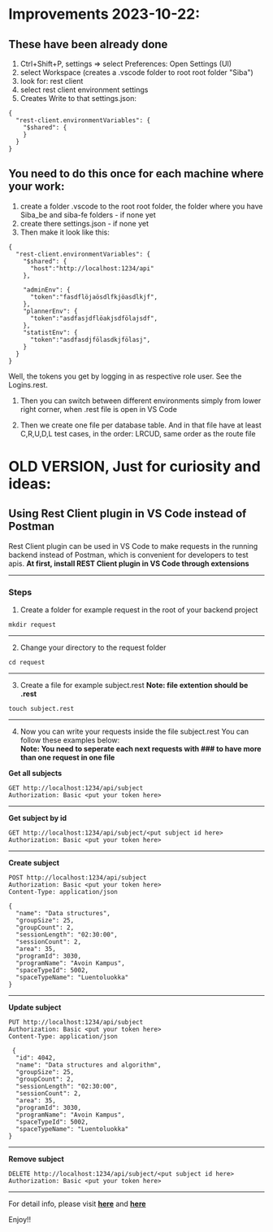 # Improvements 2023-10-22:
## These have been already done
1. Ctrl+Shift+P, settings => select Preferences: Open Settings (UI)
1. select Workspace          (creates a .vscode folder to root root folder "Siba")
1. look for: rest client
1. select rest client environment settings
1. Creates Write to that settings.json:
  ```
  {
    "rest-client.environmentVariables": {
      "$shared": {
      }
    }
  }
  ```
## You need to do this once for each machine where your work:
1. create a folder .vscode to the root root folder, the folder where you have Siba_be and siba-fe folders - if none yet
1. create there settings.json - if none yet
1. Then make it look like this:
  ```
  {
    "rest-client.environmentVariables": {
      "$shared": {
        "host":"http://localhost:1234/api"
      },

      "adminEnv": {
        "token":"fasdflöjaösdlfkjöasdlkjf",
      },
      "plannerEnv": {
        "token":"asdfasjdflöakjsdfölajsdf",
      },
      "statistEnv": {
        "token":"asdfasdjfölasdkjfölasj",
      }
    }
  }
  ```

  Well, the tokens you get by logging in as respective role user. See the Logins.rest.

1. Then you can switch between different environments simply from lower right corner, when .rest file is open in VS Code

1. Then we create one file per database table. And in that file have at least C,R,U,D,L test cases, in the order: LRCUD, same order as the route file


# OLD VERSION, Just for curiosity and ideas:
## Using Rest Client plugin in VS Code instead of Postman
Rest Client plugin can be used in VS Code to make requests in the running backend instead of Postman, which is convenient for developers to test apis.
**At first, install REST Client plugin in VS Code through extensions**
***

### Steps

1. Create a folder for example request in the root of your backend project

```shell
mkdir request
```
***

2. Change your directory to the request folder

```shell
cd request
```
***

3. Create a file for example subject.rest **Note: file extention should be .rest**

```shell
touch subject.rest
```
***

4. Now you can write your requests inside the file subject.rest
  You can follow these examples below:<br>
  __Note: You need to seperate each next requests with ### to have more than one request in one file__

**Get all subjects**

```shell
GET http://localhost:1234/api/subject
Authorization: Basic <put your token here>
```
***

**Get subject by id**

```shell
GET http://localhost:1234/api/subject/<put subject id here>
Authorization: Basic <put your token here>
```
***

**Create subject**

```shell
POST http://localhost:1234/api/subject
Authorization: Basic <put your token here>
Content-Type: application/json

{
  "name": "Data structures",
  "groupSize": 25,
  "groupCount": 2,
  "sessionLength": "02:30:00",
  "sessionCount": 2,
  "area": 35,
  "programId": 3030,
  "programName": "Avoin Kampus",
  "spaceTypeId": 5002,
  "spaceTypeName": "Luentoluokka"
}
```
***

**Update subject**

```shell
PUT http://localhost:1234/api/subject
Authorization: Basic <put your token here>
Content-Type: application/json

 {
  "id": 4042,
  "name": "Data structures and algorithm",
  "groupSize": 25,
  "groupCount": 2,
  "sessionLength": "02:30:00",
  "sessionCount": 2,
  "area": 35,
  "programId": 3030,
  "programName": "Avoin Kampus",
  "spaceTypeId": 5002,
  "spaceTypeName": "Luentoluokka"
}
```
***

**Remove subject**

```shell
DELETE http://localhost:1234/api/subject/<put subject id here>
Authorization: Basic <put your token here>
```
***

For detail info, please visit **[here](https://github.com/Huachao/vscode-restclient)** and **[here](https://marketplace.visualstudio.com/items?itemName=humao.rest-client)**

Enjoy!!
